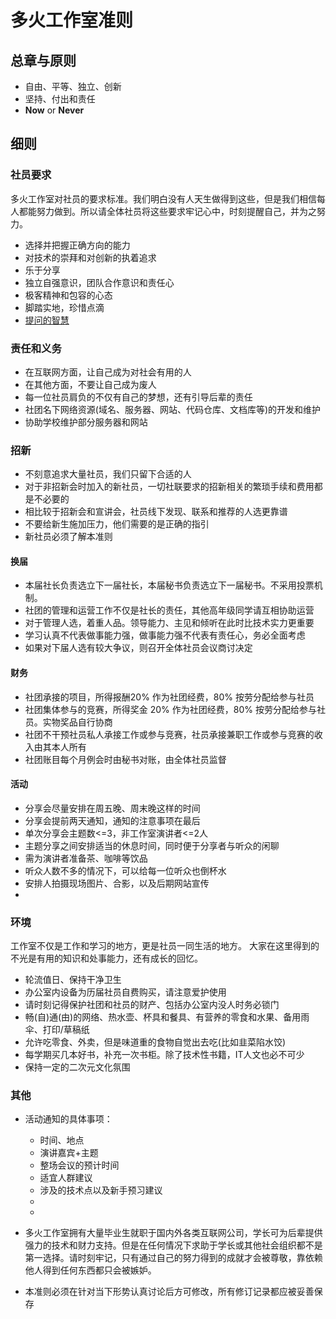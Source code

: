 # 多火工作室准则

## 总章与原则

* 自由、平等、独立、创新
* 坚持、付出和责任
* **Now** or **Never**

## 细则

### 社员要求

多火工作室对社员的要求标准。我们明白没有人天生做得到这些，但是我们相信每人都能努力做到。所以请全体社员将这些要求牢记心中，时刻提醒自己，并为之努力。

* 选择并把握正确方向的能力
* 对技术的崇拜和对创新的执着追求
* 乐于分享
* 独立自强意识，团队合作意识和责任心
* 极客精神和包容的心态
* 脚踏实地，珍惜点滴
* [提问的智慧](http://lilydjwg.vim-cn.com/articles/smart-questions.html)

### 责任和义务

* 在互联网方面，让自己成为对社会有用的人
* 在其他方面，不要让自己成为废人
* 每一位社员肩负的不仅有自己的梦想，还有引导后辈的责任
* 社团名下网络资源(域名、服务器、网站、代码仓库、文档库等)的开发和维护
* 协助学校维护部分服务器和网站

### 招新

* 不刻意追求大量社员，我们只留下合适的人
* 对于非招新会时加入的新社员，一切社联要求的招新相关的繁琐手续和费用都是不必要的
* 相比较于招新会和宣讲会，社员线下发现、联系和推荐的人选更靠谱
* 不要给新生施加压力，他们需要的是正确的指引
* 新社员必须了解本准则


#### 换届

* 本届社长负责选立下一届社长，本届秘书负责选立下一届秘书。不采用投票机制。
* 社团的管理和运营工作不仅是社长的责任，其他高年级同学请互相协助运营
* 对于管理人选，着重人品。领导能力、主见和倾听在此时比技术实力更重要
* 学习认真不代表做事能力强，做事能力强不代表有责任心，务必全面考虑
* 如果对下届人选有较大争议，则召开全体社员会议商讨决定

#### 财务

* 社团承接的项目，所得报酬20% 作为社团经费，80% 按劳分配给参与社员
* 社团集体参与的竞赛，所得奖金 20% 作为社团经费，80% 按劳分配给参与社员。实物奖品自行协商
* 社团不干预社员私人承接工作或参与竞赛，社员承接兼职工作或参与竞赛的收入由其本人所有
* 社团账目每个月例会时由秘书对账，由全体社员监督

#### 活动
* 分享会尽量安排在周五晚、周末晚这样的时间
* 分享会提前两天通知，通知的注意事项在最后
* 单次分享会主题数<=3，非工作室演讲者<=2人
* 主题分享之间安排适当的休息时间，同时便于分享者与听众的闲聊
* 需为演讲者准备茶、咖啡等饮品
* 听众人数不多的情况下，可以给每一位听众也倒杯水
* 安排人拍摄现场图片、合影，以及后期网站宣传
* 




### 环境

工作室不仅是工作和学习的地方，更是社员一同生活的地方。
大家在这里得到的不光是有用的知识和处事能力，还有成长的回忆。

* 轮流值日、保持干净卫生
* 办公室内设备为历届社员自费购买，请注意爱护使用
* 请时刻记得保护社团和社员的财产、包括办公室内没人时务必锁门
* 畅(自)通(由)的网络、热水壶、杯具和餐具、有营养的零食和水果、备用雨伞、打印/草稿纸
* 允许吃零食、外卖，但是味道重的食物自觉出去吃(比如韭菜陷水饺)
* 每学期买几本好书，补充一次书柜。除了技术性书籍，IT人文也必不可少
* 保持一定的二次元文化氛围


### 其他

* 活动通知的具体事项：

	* 时间、地点
	* 演讲嘉宾+主题
	* 整场会议的预计时间
	* 适宜人群建议
	*  涉及的技术点以及新手预习建议
	* 
	* 

* 多火工作室拥有大量毕业生就职于国内外各类互联网公司，学长可为后辈提供强力的技术和财力支持。但是在任何情况下求助于学长或其他社会组织都不是第一选择。请时刻牢记，只有通过自己的努力得到的成就才会被尊敬，靠依赖他人得到任何东西都只会被嫉妒。


* 本准则必须在针对当下形势认真讨论后方可修改，所有修订记录都应被妥善保存
